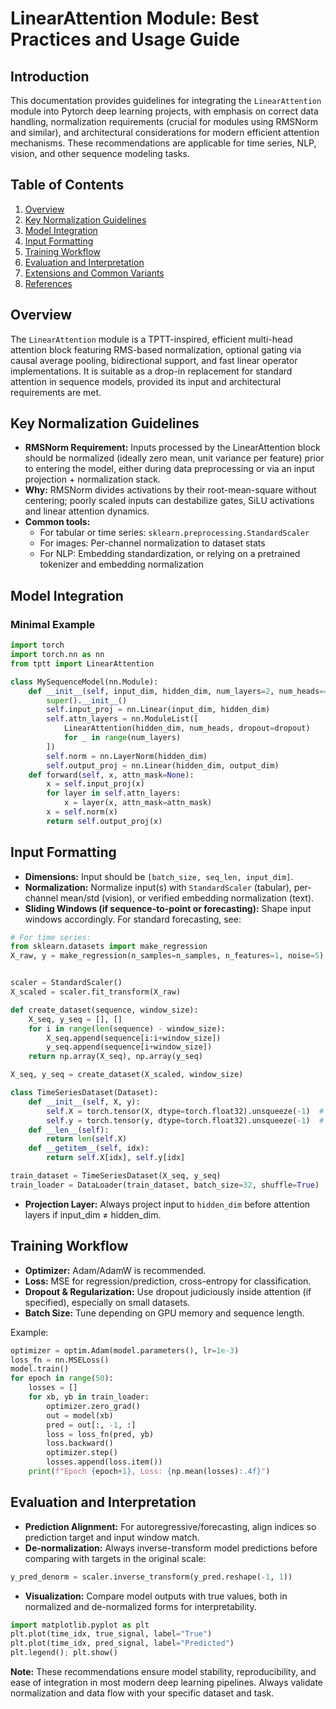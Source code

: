 # LinearAttention Module: Best Practices and Usage Guide

## Introduction

This documentation provides guidelines for integrating the `LinearAttention` module into Pytorch deep learning projects, with emphasis on correct data handling, normalization requirements (crucial for modules using RMSNorm and similar), and architectural considerations for modern efficient attention mechanisms. These recommendations are applicable for time series, NLP, vision, and other sequence modeling tasks.

## Table of Contents

1. [Overview](#overview)
2. [Key Normalization Guidelines](#key-normalization-guidelines)
3. [Model Integration](#model-integration)
4. [Input Formatting](#input-formatting)
5. [Training Workflow](#training-workflow)
6. [Evaluation and Interpretation](#evaluation-and-interpretation)
7. [Extensions and Common Variants](#extensions-and-common-variants)
8. [References](#references)

## Overview

The `LinearAttention` module is a TPTT-inspired, efficient multi-head attention block featuring RMS-based normalization, optional gating via causal average pooling, bidirectional support, and fast linear operator implementations. It is suitable as a drop-in replacement for standard attention in sequence models, provided its input and architectural requirements are met.

## Key Normalization Guidelines

- **RMSNorm Requirement:**
Inputs processed by the LinearAttention block should be normalized (ideally zero mean, unit variance per feature) prior to entering the model, either during data preprocessing or via an input projection + normalization stack.
- **Why:**
RMSNorm divides activations by their root-mean-square without centering; poorly scaled inputs can destabilize gates, SiLU activations and linear attention dynamics.
- **Common tools:**
    - For tabular or time series: `sklearn.preprocessing.StandardScaler`
    - For images: Per-channel normalization to dataset stats
    - For NLP: Embedding standardization, or relying on a pretrained tokenizer and embedding normalization


## Model Integration

### Minimal Example

```python
import torch
import torch.nn as nn
from tptt import LinearAttention

class MySequenceModel(nn.Module):
    def __init__(self, input_dim, hidden_dim, num_layers=2, num_heads=4, output_dim=1, dropout=0.1):
        super().__init__()
        self.input_proj = nn.Linear(input_dim, hidden_dim)
        self.attn_layers = nn.ModuleList([
            LinearAttention(hidden_dim, num_heads, dropout=dropout)
            for _ in range(num_layers)
        ])
        self.norm = nn.LayerNorm(hidden_dim)
        self.output_proj = nn.Linear(hidden_dim, output_dim)
    def forward(self, x, attn_mask=None):
        x = self.input_proj(x)
        for layer in self.attn_layers:
            x = layer(x, attn_mask=attn_mask)
        x = self.norm(x)
        return self.output_proj(x)
```


## Input Formatting

- **Dimensions:**
Input should be `[batch_size, seq_len, input_dim]`.
- **Normalization:**
Normalize input(s) with `StandardScaler` (tabular), per-channel mean/std (vision), or verified embedding normalization (text).
- **Sliding Windows (if sequence-to-point or forecasting):**
Shape input windows accordingly. For standard forecasting, see:

```python
# For time series:
from sklearn.datasets import make_regression
X_raw, y = make_regression(n_samples=n_samples, n_features=1, noise=5)


scaler = StandardScaler()
X_scaled = scaler.fit_transform(X_raw)

def create_dataset(sequence, window_size):
    X_seq, y_seq = [], []
    for i in range(len(sequence) - window_size):
        X_seq.append(sequence[i:i+window_size])
        y_seq.append(sequence[i+window_size])
    return np.array(X_seq), np.array(y_seq)

X_seq, y_seq = create_dataset(X_scaled, window_size)
```

```python
class TimeSeriesDataset(Dataset):
    def __init__(self, X, y):
        self.X = torch.tensor(X, dtype=torch.float32).unsqueeze(-1)  # [N, window, 1]
        self.y = torch.tensor(y, dtype=torch.float32).unsqueeze(-1)  # [N, 1]
    def __len__(self):
        return len(self.X)
    def __getitem__(self, idx):
        return self.X[idx], self.y[idx]

train_dataset = TimeSeriesDataset(X_seq, y_seq)
train_loader = DataLoader(train_dataset, batch_size=32, shuffle=True)

```

- **Projection Layer:**
Always project input to `hidden_dim` before attention layers if input_dim ≠ hidden_dim.


## Training Workflow

- **Optimizer:** Adam/AdamW is recommended.
- **Loss:** MSE for regression/prediction, cross-entropy for classification.
- **Dropout \& Regularization:** Use dropout judiciously inside attention (if specified), especially on small datasets.
- **Batch Size:** Tune depending on GPU memory and sequence length.

Example:

```python
optimizer = optim.Adam(model.parameters(), lr=1e-3)
loss_fn = nn.MSELoss()
model.train()
for epoch in range(50):
    losses = []
    for xb, yb in train_loader:
        optimizer.zero_grad()
        out = model(xb)
        pred = out[:, -1, :]
        loss = loss_fn(pred, yb)
        loss.backward()
        optimizer.step()
        losses.append(loss.item())
    print(f"Epoch {epoch+1}, Loss: {np.mean(losses):.4f}")
```


## Evaluation and Interpretation

- **Prediction Alignment:**
For autoregressive/forecasting, align indices so prediction target and input window match.
- **De-normalization:**
Always inverse-transform model predictions before comparing with targets in the original scale:

```python
y_pred_denorm = scaler.inverse_transform(y_pred.reshape(-1, 1))
```

- **Visualization:**
Compare model outputs with true values, both in normalized and de-normalized forms for interpretability.

```python
import matplotlib.pyplot as plt
plt.plot(time_idx, true_signal, label="True")
plt.plot(time_idx, pred_signal, label="Predicted")
plt.legend(); plt.show()
```

**Note:**
These recommendations ensure model stability, reproducibility, and ease of integration in most modern deep learning pipelines. Always validate normalization and data flow with your specific dataset and task.